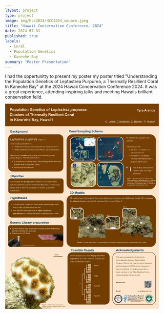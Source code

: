 ```yaml
---
layout: project
type: project
image: img/hcc2024/HCC2024_square.jpeg
title: "Hawaii Conservation Conference, 2024"
date: 2024-07-31
published: true
labels:
  - Coral
  - Population Genetics
  - Kaneohe Bay
summary: "Poster Presentation"
---
```


I had the oppertunitty to present my poster my poster titled "Understanding the Population Genetics of Leptastrea Purpurea, a Thermally Resillient Coral In Kaneohe Bay" at the 2024 Hawaii Concervation Conference 2024. It was a great experience, attending inspiring talks and meeting Hawaiis brilliant conservation feild. 



<img class="img-fluid" src="../img/hcc2024/HCC2024_Full.jpg">

